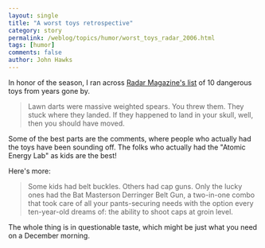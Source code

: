 ```yaml
---
layout: single 
title: "A worst toys retrospective" 
category: story
permalink: /weblog/topics/humor/worst_toys_radar_2006.html
tags: [humor] 
comments: false 
author: John Hawks 
---
```



<p>
In honor of the season, I ran across <a href="http://www.radarmagazine.com/features/2006/12/toys.php">Radar Magazine's list</a> of 10 dangerous toys from years gone by. 
</p>

<blockquote>Lawn darts were massive weighted spears. You threw them. They stuck where they landed. If they happened to land in your skull, well, then you should have moved.</blockquote>

<p>
Some of the best parts are the comments, where people who actually had the toys have been sounding off. The folks who actually had the "Atomic Energy Lab" as kids are the best!
</p>

<p>
Here's more:
</p>

<blockquote>Some kids had belt buckles. Others had cap guns. Only the lucky ones had the Bat Masterson Derringer Belt Gun, a two-in-one combo that took care of all your pants-securing needs with the option every ten-year-old dreams of: the ability to shoot caps at groin level.</blockquote>

<p>
The whole thing is in questionable taste, which might be just what you need on a December morning. 
</p>

